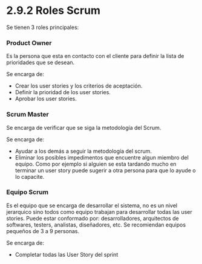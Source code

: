 # 2.9.2 Roles Scrum

Se tienen 3 roles principales:

### Product Owner

Es la persona que esta en contacto con el cliente para definir la lista de prioridades que se desean. 

Se encarga de:

* Crear los user stories y los criterios de aceptación.
* Definir la prioridad de los user stories.
* Aprobar los user stories.

### Scrum Master

Se encarga de verificar que se siga la metodología del Scrum. 

Se encarga de:

* Ayudar a los demás a seguir la metodología del scrum.
* Eliminar los posibles impedimentos que encuentre algun miembro del equipo. Como por ejemplo si alguien se esta tardando mucho en terminar un user story puede sugerir a otra persona para que lo ayude o lo capacite.

### Equipo Scrum

Es el equipo que se encarga de desarrollar el sistema, no es un nivel jerarquico sino todos como equipo trabajan para desarrollar todas las user stories. Puede estar conformado por: desarrolladores, arquitectos de softwares, testers, analistas, diseñadores, etc. Se recomiendan equipos pequeños de 3 a 9 personas.

Se encarga de:

* Completar todas las User Story del sprint



